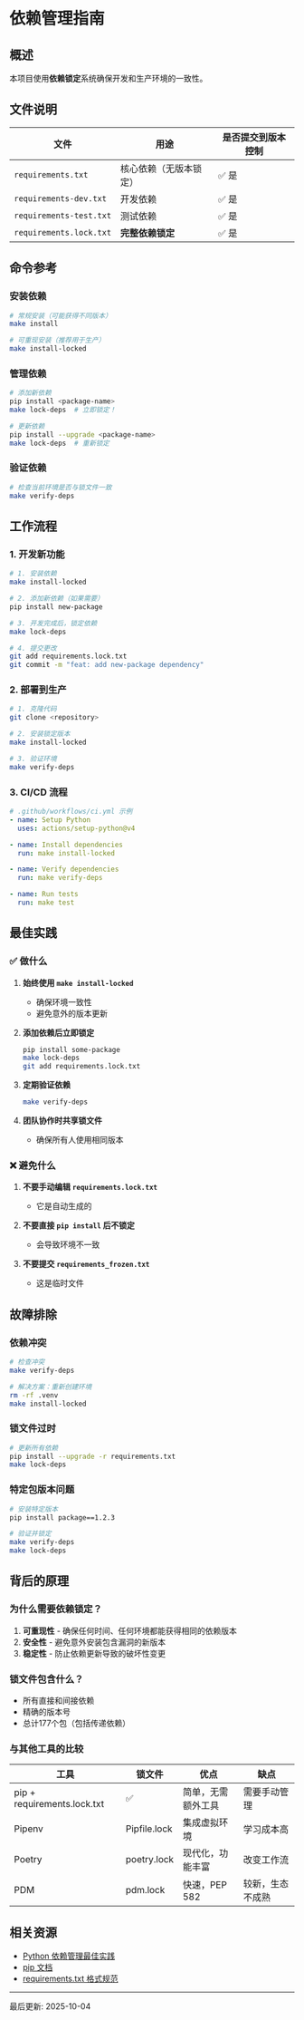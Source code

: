 # 依赖管理指南

## 概述

本项目使用**依赖锁定**系统确保开发和生产环境的一致性。

## 文件说明

| 文件 | 用途 | 是否提交到版本控制 |
|------|------|-------------------|
| `requirements.txt` | 核心依赖（无版本锁定） | ✅ 是 |
| `requirements-dev.txt` | 开发依赖 | ✅ 是 |
| `requirements-test.txt` | 测试依赖 | ✅ 是 |
| `requirements.lock.txt` | **完整依赖锁定** | ✅ 是 |

## 命令参考

### 安装依赖

```bash
# 常规安装（可能获得不同版本）
make install

# 可重现安装（推荐用于生产）
make install-locked
```

### 管理依赖

```bash
# 添加新依赖
pip install <package-name>
make lock-deps  # 立即锁定！

# 更新依赖
pip install --upgrade <package-name>
make lock-deps  # 重新锁定
```

### 验证依赖

```bash
# 检查当前环境是否与锁文件一致
make verify-deps
```

## 工作流程

### 1. 开发新功能

```bash
# 1. 安装依赖
make install-locked

# 2. 添加新依赖（如果需要）
pip install new-package

# 3. 开发完成后，锁定依赖
make lock-deps

# 4. 提交更改
git add requirements.lock.txt
git commit -m "feat: add new-package dependency"
```

### 2. 部署到生产

```bash
# 1. 克隆代码
git clone <repository>

# 2. 安装锁定版本
make install-locked

# 3. 验证环境
make verify-deps
```

### 3. CI/CD 流程

```yaml
# .github/workflows/ci.yml 示例
- name: Setup Python
  uses: actions/setup-python@v4

- name: Install dependencies
  run: make install-locked

- name: Verify dependencies
  run: make verify-deps

- name: Run tests
  run: make test
```

## 最佳实践

### ✅ 做什么

1. **始终使用 `make install-locked`**
   - 确保环境一致性
   - 避免意外的版本更新

2. **添加依赖后立即锁定**
   ```bash
   pip install some-package
   make lock-deps
   git add requirements.lock.txt
   ```

3. **定期验证依赖**
   ```bash
   make verify-deps
   ```

4. **团队协作时共享锁文件**
   - 确保所有人使用相同版本

### ❌ 避免什么

1. **不要手动编辑 `requirements.lock.txt`**
   - 它是自动生成的

2. **不要直接 `pip install` 后不锁定**
   - 会导致环境不一致

3. **不要提交 `requirements_frozen.txt`**
   - 这是临时文件

## 故障排除

### 依赖冲突

```bash
# 检查冲突
make verify-deps

# 解决方案：重新创建环境
rm -rf .venv
make install-locked
```

### 锁文件过时

```bash
# 更新所有依赖
pip install --upgrade -r requirements.txt
make lock-deps
```

### 特定包版本问题

```bash
# 安装特定版本
pip install package==1.2.3

# 验证并锁定
make verify-deps
make lock-deps
```

## 背后的原理

### 为什么需要依赖锁定？

1. **可重现性** - 确保任何时间、任何环境都能获得相同的依赖版本
2. **安全性** - 避免意外安装包含漏洞的新版本
3. **稳定性** - 防止依赖更新导致的破坏性变更

### 锁文件包含什么？

- 所有直接和间接依赖
- 精确的版本号
- 总计177个包（包括传递依赖）

### 与其他工具的比较

| 工具 | 锁文件 | 优点 | 缺点 |
|------|--------|------|------|
| pip + requirements.lock.txt | ✅ | 简单，无需额外工具 | 需要手动管理 |
| Pipenv | Pipfile.lock | 集成虚拟环境 | 学习成本高 |
| Poetry | poetry.lock | 现代化，功能丰富 | 改变工作流 |
| PDM | pdm.lock | 快速，PEP 582 | 较新，生态不成熟 |

## 相关资源

- [Python 依赖管理最佳实践](https://packaging.python.org/guides/installing-using-pip-and-virtual-environments/)
- [pip 文档](https://pip.pypa.io/en/stable/)
- [requirements.txt 格式规范](https://pip.pypa.io/en/stable/reference/requirements-file-format/)

---
最后更新: 2025-10-04